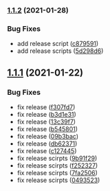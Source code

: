 ### [1.1.2](https://github.com/kuro-kuroite/test-github-actions-deploy/compare/v1.1.1...v1.1.2) (2021-01-28)


### Bug Fixes

* add release script ([c879591](https://github.com/kuro-kuroite/test-github-actions-deploy/commit/c8795913e2fe3015a74452d54236514d69a5355d))
* add release scripts ([5d298d6](https://github.com/kuro-kuroite/test-github-actions-deploy/commit/5d298d63c1c8f0b3601eb3d943fb6d2bf09cb7d1))

## [1.1.1](https://github.com/kuro-kuroite/test-github-actions-deploy/compare/v1.1.0...v1.1.1) (2021-01-22)


### Bug Fixes

* fix release ([f307fd7](https://github.com/kuro-kuroite/test-github-actions-deploy/commit/f307fd7f576825aa8adc263f149dafef450ec945))
* fix release ([b3d1e31](https://github.com/kuro-kuroite/test-github-actions-deploy/commit/b3d1e319865b87e518af4ed5ee6387699703baec))
* fix release ([13c39f7](https://github.com/kuro-kuroite/test-github-actions-deploy/commit/13c39f7833ba0f2f83e33c34d269ec89f5f41d71))
* fix release ([b545801](https://github.com/kuro-kuroite/test-github-actions-deploy/commit/b5458019539c0f6356fd2edbb6151c781e81b819))
* fix release ([09b3bac](https://github.com/kuro-kuroite/test-github-actions-deploy/commit/09b3bac9588e953f5225e2db0a982df02ed5a161))
* fix release ([db62371](https://github.com/kuro-kuroite/test-github-actions-deploy/commit/db623711afa8bc54ac620b7863a2101c3a1b9560))
* fix release ([c127445](https://github.com/kuro-kuroite/test-github-actions-deploy/commit/c127445a7548c82f94056d45f504333a28b2ab1c))
* fix release scirpts ([9b91f29](https://github.com/kuro-kuroite/test-github-actions-deploy/commit/9b91f295d931507f500ce125ebeaf0df30591705))
* fix release scirpts ([f252327](https://github.com/kuro-kuroite/test-github-actions-deploy/commit/f252327022b3804b9a30deaade7da424227d0d73))
* fix release scirpts ([7fa2506](https://github.com/kuro-kuroite/test-github-actions-deploy/commit/7fa2506a4d8558ed44e8f9ef660ba1aa13012489))
* fix release scirpts ([0493523](https://github.com/kuro-kuroite/test-github-actions-deploy/commit/0493523d1b065b2cc06816a16daa791b8209bbfb))
